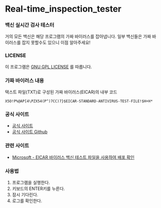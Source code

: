# Real-time_inspection_tester

### 백신 실시간 검사 테스터

거의 모든 백신은 해당 프로그램의 가짜 바이러스를 잡아냅니다.
일부 백신들은 가짜 바이러스를 잡지 못할수도 있으니 이점 알아주세요!

### LICENSE

이 프로그램은 [GNU GPL LICENSE](http://korea.gnu.org/documents/copyleft/gpl.ko.html) 를 따릅니다.

### 가짜 바이러스 내용

택스트 파일(TXT)로 구성된 가짜 바이러스(EICAR)의 내부 코드

```
X5O!P%@AP[4\PZX54(P^)7CC)7}$EICAR-STANDARD-ANTIVIRUS-TEST-FILE!$H+H*
```

### 공식 사이트

* [공식 사이트](https://newpremium.github.io/Real-time_inspection_tester/Real-time_inspection_tester.html)
* [공식 사이트 Github](https://github.com/NewPremium/Real-time_inspection_test)

### 관련 사이트

* [Microsoft - EICAR 바이러스 백신 테스트 파일을 사용하여 배포 확인](https://technet.microsoft.com/ko-kr/library/dd639352.aspx)

### 사용법

  1. 프로그램을 실행한다.
  2. 키보드의 ENTER키를 누른다.
  3. 잠시 기다린다.
  4. 로그를 확인한다.

